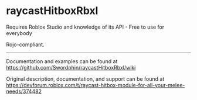 # raycastHitboxRbxl
Requires Roblox Studio and knowledge of its API - Free to use for everybody

Rojo-compliant.

____
Documentation and examples can be found at
https://github.com/Swordphin/raycastHitboxRbxl/wiki

Original description, documentation, and support can be found at
https://devforum.roblox.com/t/raycast-hitbox-module-for-all-your-melee-needs/374482
